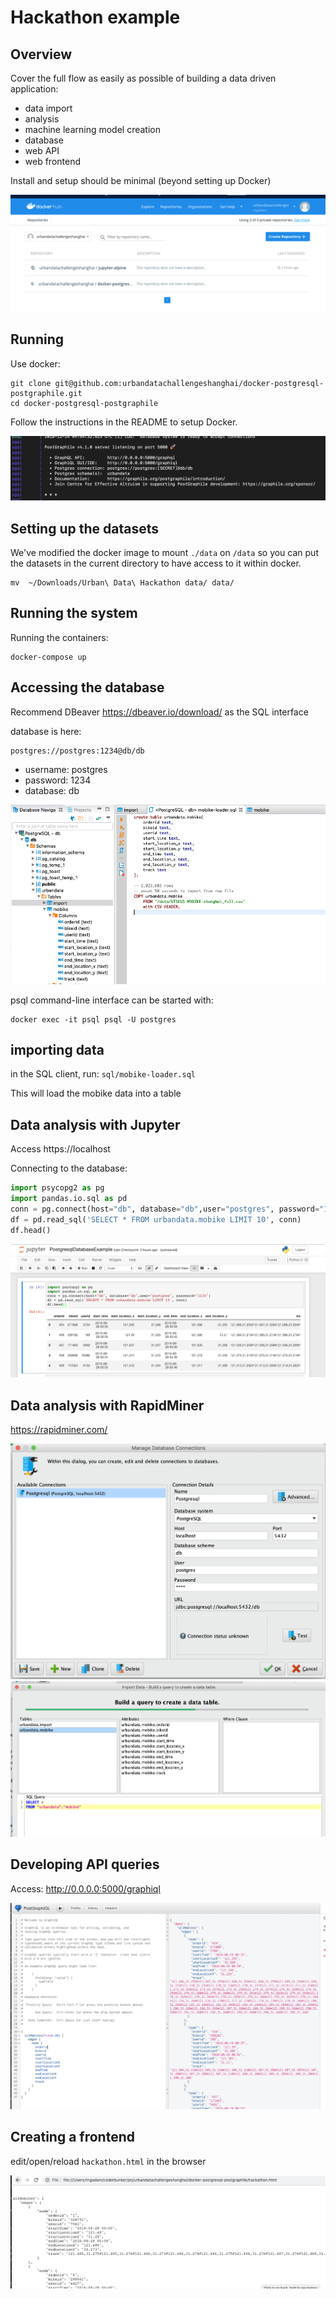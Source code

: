 # Hackathon example

## Overview

Cover the full flow as easily as possible of building a data driven application:

* data import
* analysis
* machine learning model creation
* database
* web API
* web frontend

Install and setup should be minimal (beyond setting up Docker)

![dockercloud](docs/dockercloud.png)

## Running

Use docker:

```
git clone git@github.com:urbandatachallengeshanghai/docker-postgresql-postgraphile.git
cd docker-postgresql-postgraphile
```

Follow the instructions in the README to setup Docker.

![docker](docs/console.png)

## Setting up the datasets

We've modified the docker image to mount ```./data``` on ```/data``` so you can put the datasets in the current directory to have access to it within docker.

```
mv  ~/Downloads/Urban\ Data\ Hackathon data/ data/
```

## Running the system

Running the containers:

```
docker-compose up
```

## Accessing the database

Recommend DBeaver https://dbeaver.io/download/ as the SQL interface

database is here:

```
postgres://postgres:1234@db/db
```

* username: postgres
* password: 1234
* database: db

![dbeaver](docs/dbeaver.png)

psql command-line interface can be started with:

```
docker exec -it psql psql -U postgres
```

## importing data

in the SQL client, run: ```sql/mobike-loader.sql```

This will load the mobike data into a table

## Data analysis with Jupyter

Access https://localhost

Connecting to the database:

```python
import psycopg2 as pg
import pandas.io.sql as pd
conn = pg.connect(host="db", database="db",user="postgres", password="1234")
df = pd.read_sql('SELECT * FROM urbandata.mobike LIMIT 10', conn)
df.head()
```

![jupyter](docs/jupyter.png)


## Data analysis with RapidMiner

https://rapidminer.com/

![rapidminer-db](docs/rapidminer-db.png)
![rapidminer-query](docs/rapidminer-query.png)

## Developing API queries

Access: http://0.0.0.0:5000/graphiql

![postgraphiql](docs/postgraphiql.png)


## Creating a frontend

edit/open/reload ```hackathon.html``` in the browser

![frontend](docs/webfrontend.png)
